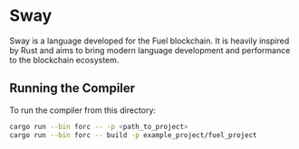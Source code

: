 # Sway

Sway is a language developed for the Fuel blockchain. It is heavily inspired by Rust and aims to bring modern language development and performance to the blockchain ecosystem.

## Running the Compiler

To run the compiler from this directory:

```sh
cargo run --bin forc -- -p <path_to_project>
cargo run --bin forc -- build -p example_project/fuel_project
```

